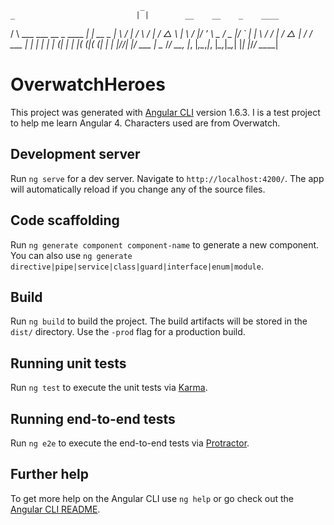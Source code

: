 			                     _            
    _                           | |        __    __    _    ____
   / \   ___   ___  __ _ ____  _| | __ _  |  \  /  |  / \  / ___|
  / △ \ |  _\ /_  |/ _’ \  _ \/ _ |/ _` | | \ \/ / | / △ \| /
 / ___ \| | | | | | (_| | | |( (_|( (_| | | |\/_/| |/ ___ | \___
/_/   \_\_, |_, |_,\__,_|_, |_\_,_|\__,_| |_|    |_/_/   \_\____| 
                    

# OverwatchHeroes

This project was generated with [Angular CLI](https://github.com/angular/angular-cli) version 1.6.3. I is a test project to help me learn Angular 4. Characters used are from Overwatch.

## Development server

Run `ng serve` for a dev server. Navigate to `http://localhost:4200/`. The app will automatically reload if you change any of the source files.

## Code scaffolding

Run `ng generate component component-name` to generate a new component. You can also use `ng generate directive|pipe|service|class|guard|interface|enum|module`.

## Build

Run `ng build` to build the project. The build artifacts will be stored in the `dist/` directory. Use the `-prod` flag for a production build.

## Running unit tests

Run `ng test` to execute the unit tests via [Karma](https://karma-runner.github.io).

## Running end-to-end tests

Run `ng e2e` to execute the end-to-end tests via [Protractor](http://www.protractortest.org/).

## Further help

To get more help on the Angular CLI use `ng help` or go check out the [Angular CLI README](https://github.com/angular/angular-cli/blob/master/README.md).
